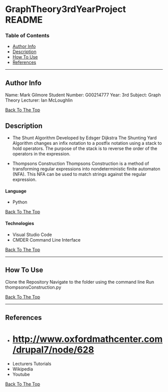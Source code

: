 # GraphTheory3rdYearProject README

### Table of Contents

- [Author Info](#author-info)
- [Description](#description)
- [How To Use](#how-to-use)
- [References](#references)

---
## Author Info

Name: Mark Gilmore
Student Number: G00214777
Year: 3rd
Subject: Graph Theory
Lecturer: Ian McLoughlin

[Back To The Top](#read-me-template)

## Description
- The Shunt Algorithm
Developed by Edsger Dijkstra The Shunting Yard Algorithm 
changes an infix notation to a postfix notation using a stack
to hold operators.
The purpose of the stack is to reverse the order of the 
operators in the expression.

- Thompsons Construction
Thompsons Construction is a method of transforming regular expressions into 
nondeterministic finite automaton (NFA). 
This NFA can be used to match strings against the regular expression.

#### Language

- Python

[Back To The Top](#read-me-template)


#### Technologies

- Visual Studio Code
- CMDER Command Line Interface

[Back To The Top](#read-me-template)

---

## How To Use

Clone the Repository
Navigate to the folder using the command line
Run thompsonsConstruction.py

[Back To The Top](#read-me-template)

---

## References

- # http://www.oxfordmathcenter.com/drupal7/node/628
- Lecturers Tutorials
- Wikipedia
- Youtube

[Back To The Top](#read-me-template)
